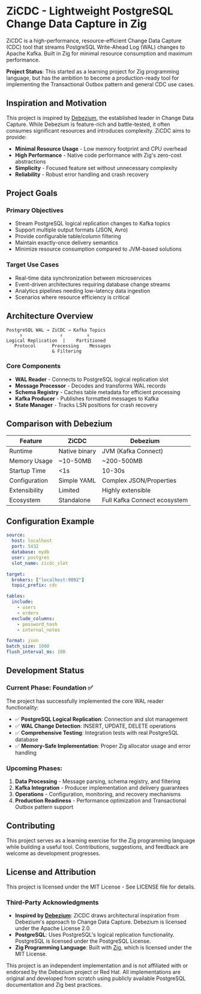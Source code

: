 # ZiCDC - Lightweight PostgreSQL Change Data Capture in Zig

ZiCDC is a high-performance, resource-efficient Change Data Capture (CDC) tool that streams PostgreSQL Write-Ahead Log (WAL) changes to Apache Kafka. Built in Zig for minimal resource consumption and maximum performance.

**Project Status**: This started as a learning project for Zig programming language, but has the ambition to become a production-ready tool for implementing the Transactional Outbox pattern and general CDC use cases.

## Inspiration and Motivation

This project is inspired by [Debezium](https://debezium.io/), the established leader in Change Data Capture. While Debezium is feature-rich and battle-tested, it often consumes significant resources and introduces complexity. ZiCDC aims to provide:

- **Minimal Resource Usage** - Low memory footprint and CPU overhead
- **High Performance** - Native code performance with Zig's zero-cost abstractions
- **Simplicity** - Focused feature set without unnecessary complexity
- **Reliability** - Robust error handling and crash recovery

## Project Goals

### Primary Objectives
- Stream PostgreSQL logical replication changes to Kafka topics
- Support multiple output formats (JSON, Avro)
- Provide configurable table/column filtering
- Maintain exactly-once delivery semantics
- Minimize resource consumption compared to JVM-based solutions

### Target Use Cases
- Real-time data synchronization between microservices
- Event-driven architectures requiring database change streams
- Analytics pipelines needing low-latency data ingestion
- Scenarios where resource efficiency is critical

## Architecture Overview

```
PostgreSQL WAL → ZiCDC → Kafka Topics
     ↑              ↑         ↑
Logical Replication  |    Partitioned
   Protocol      Processing    Messages
                 & Filtering
```

### Core Components
- **WAL Reader** - Connects to PostgreSQL logical replication slot
- **Message Processor** - Decodes and transforms WAL records
- **Schema Registry** - Caches table metadata for efficient processing
- **Kafka Producer** - Publishes formatted messages to Kafka
- **State Manager** - Tracks LSN positions for crash recovery

## Comparison with Debezium

| Feature | ZiCDC | Debezium |
|---------|--------|----------|
| Runtime | Native binary | JVM (Kafka Connect) |
| Memory Usage | ~10-50MB | ~200-500MB |
| Startup Time | <1s | 10-30s |
| Configuration | Simple YAML | Complex JSON/Properties |
| Extensibility | Limited | Highly extensible |
| Ecosystem | Standalone | Full Kafka Connect ecosystem |

## Configuration Example

```yaml
source:
  host: localhost
  port: 5432
  database: mydb
  user: postgres
  slot_name: zicdc_slot

target:
  brokers: ["localhost:9092"]
  topic_prefix: cdc

tables:
  include:
    - users
    - orders
  exclude_columns:
    - password_hash
    - internal_notes

format: json
batch_size: 1000
flush_interval_ms: 100
```

## Development Status

### Current Phase: Foundation ✅

The project has successfully implemented the core WAL reader functionality:

- ✅ **PostgreSQL Logical Replication**: Connection and slot management
- ✅ **WAL Change Detection**: INSERT, UPDATE, DELETE operations
- ✅ **Comprehensive Testing**: Integration tests with real PostgreSQL database
- ✅ **Memory-Safe Implementation**: Proper Zig allocator usage and error handling

### Upcoming Phases:

1. **Data Processing** - Message parsing, schema registry, and filtering
2. **Kafka Integration** - Producer implementation and delivery guarantees
3. **Operations** - Configuration, monitoring, and recovery mechanisms
4. **Production Readiness** - Performance optimization and Transactional Outbox pattern support

## Contributing

This project serves as a learning exercise for the Zig programming language while building a useful tool. Contributions, suggestions, and feedback are welcome as development progresses.

## License and Attribution

This project is licensed under the MIT License - See LICENSE file for details.

### Third-Party Acknowledgments

- **Inspired by [Debezium](https://debezium.io/)**: ZiCDC draws architectural inspiration from Debezium's approach to Change Data Capture. Debezium is licensed under the Apache License 2.0.
- **PostgreSQL**: Uses PostgreSQL's logical replication functionality. PostgreSQL is licensed under the PostgreSQL License.
- **Zig Programming Language**: Built with [Zig](https://ziglang.org/), which is licensed under the MIT License.

This project is an independent implementation and is not affiliated with or endorsed by the Debezium project or Red Hat. All implementations are original and developed from scratch using publicly available PostgreSQL documentation and Zig best practices.